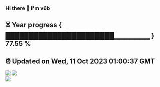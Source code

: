 ### Hi there 👋  I'm v6b  
⏳ Year progress { ███████████████████████▁▁▁▁▁▁▁ } 77.55 %
---
⏰ Updated on Wed, 11 Oct 2023 01:00:37 GMT
---
![](https://github-readme-stats.vercel.app/api?username=v6b&bg_color=30,e96443,904e95&title_color=fff&text_color=fff&layout=compact)
![](https://github-readme-stats.vercel.app/api/top-langs/?username=v6b&layout=compact&bg_color=30,e96443,904e95&title_color=fff&text_color=fff)  
![](https://gcore.jsdelivr.net/gh/v6b/v6b@main/assets/github-contribution-grid-snake.svg)

